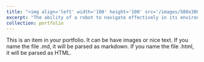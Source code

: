 ```yaml
---
title: "<img align='left' width='100' height='100' src='/images/500x300.png'> Differential Mobile Robot Kinematics"
excerpt: "The ability of a robot to navigate effectively in its environment requires a proper drive kinematic equations. This project uses basic mathematical concepts like rigid-body motion to simulate a simple trajectory"
collection: portfolio
---
```

 <!--<img src='/images/500x300.png'>-->
This is an item in your portfolio. It can be have images or nice text. If you name the file .md, it will be parsed as markdown. If you name the file .html, it will be parsed as HTML. 
